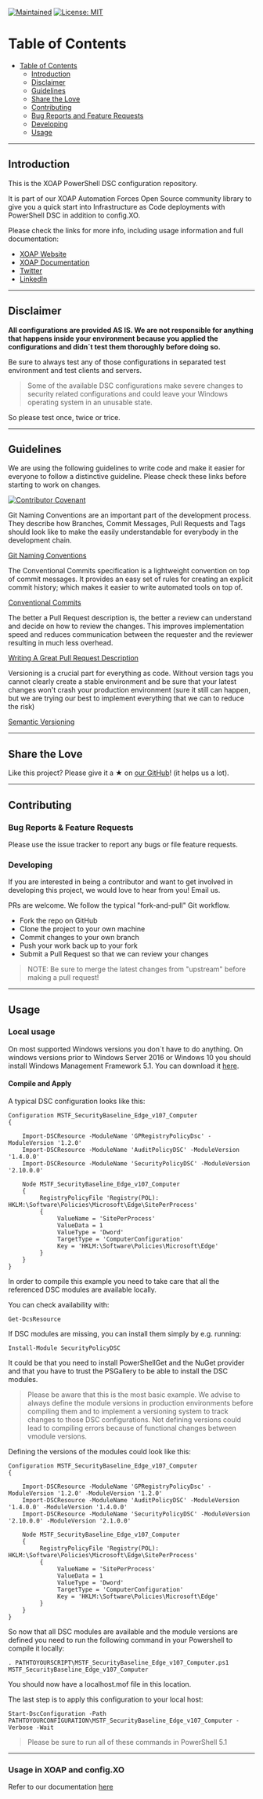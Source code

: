 [![Maintained](https://img.shields.io/badge/Maintained%20by-XOAP-success)](https://xoap.io)
[![License: MIT](https://img.shields.io/badge/License-MIT-yellow.svg)](https://opensource.org/licenses/MIT)

# Table of Contents

- [Table of Contents](#table-of-contents)
  - [Introduction](#introduction)
  - [Disclaimer](#disclaimer)
  - [Guidelines](#guidelines)
  - [Share the Love](#share-the-love)
  - [Contributing](#contributing)
  - [Bug Reports and Feature Requests](#bug-reports--feature-requests)
  - [Developing](#developing)
  - [Usage](#usage)

---

## Introduction

This is the XOAP PowerShell DSC configuration repository.

It is part of our XOAP Automation Forces Open Source community library to give you a quick start into Infrastructure as Code deployments with PowerShell DSC in addition to config.XO.

Please check the links for more info, including usage information and full documentation:

- [XOAP Website](https://xoap.io)
- [XOAP Documentation](https://docs.xoap.io)
- [Twitter](https://twitter.com/xoap_io)
- [LinkedIn](https://www.linkedin.com/company/xoap_io)

---

## Disclaimer

**All configurations are provided AS IS. We are not responsible for anything that happens inside your environment because you applied the configurations and didn´t test them thoroughly before doing so.**

Be sure to always test any of those configurations in separated test environment and test clients and servers.

>Some of the available DSC configurations make severe changes to security related configurations and could leave your Windows operating system in an unusable state.

So please test once, twice or trice.

---

## Guidelines

We are using the following guidelines to write code and make it easier for everyone to follow a distinctive guideline. Please check these links before starting to work on changes.

[![Contributor Covenant](https://img.shields.io/badge/Contributor%20Covenant-2.1-4baaaa.svg)](CODE_OF_CONDUCT.md)

Git Naming Conventions are an important part of the development process. They describe how Branches, Commit Messages, Pull Requests and Tags should look like to make the easily understandable for everybody in the development chain.

[Git Naming Conventions](https://namingconvention.org/git/)

The Conventional Commits specification is a lightweight convention on top of commit messages. It provides an easy set of rules for creating an explicit commit history; which makes it easier to write automated tools on top of.

[Conventional Commits](https://www.conventionalcommits.org/en/v1.0.0/)

The better a Pull Request description is, the better a review can understand and decide on how to review the changes. This improves implementation speed and reduces communication between the requester and the reviewer resulting in much less overhead.

[Writing A Great Pull Request Description](https://www.pullrequest.com/blog/writing-a-great-pull-request-description/)

Versioning is a crucial part for everything as code. Without version tags you cannot clearly create a stable environment and be sure that your latest changes won't crash your production environment (sure it still can happen, but we are trying our best to implement everything that we can to reduce the risk)

[Semantic Versioning](https://semver.org)

---

## Share the Love
Like this project? Please give it a ★ on [our GitHub](https://github.com/xoap-io/xoap-uberagent-kibana-dashboards)! (it helps us a lot).

---

## Contributing

### Bug Reports & Feature Requests

Please use the issue tracker to report any bugs or file feature requests.

### Developing

If you are interested in being a contributor and want to get involved in developing this project, we would love to hear from you! Email us.

PRs are welcome. We follow the typical "fork-and-pull" Git workflow.

- Fork the repo on GitHub
- Clone the project to your own machine
- Commit changes to your own branch
- Push your work back up to your fork
- Submit a Pull Request so that we can review your changes

> NOTE: Be sure to merge the latest changes from "upstream" before making a pull request!

---

## Usage

### Local usage

On most supported Windows versions you don´t have to do anything. On windows versions prior to Windows Server 2016 or Windows 10 you should install Windows Management Framework 5.1.
You can download it [here](https://www.microsoft.com/en-us/download/details.aspx?id=54616).

#### Compile and Apply 

A typical DSC configuration looks like this:

```
Configuration MSTF_SecurityBaseline_Edge_v107_Computer
{

	Import-DSCResource -ModuleName 'GPRegistryPolicyDsc' -ModuleVersion '1.2.0'
	Import-DSCResource -ModuleName 'AuditPolicyDSC' -ModuleVersion '1.4.0.0'
	Import-DSCResource -ModuleName 'SecurityPolicyDSC' -ModuleVersion '2.10.0.0'

	Node MSTF_SecurityBaseline_Edge_v107_Computer
	{
         RegistryPolicyFile 'Registry(POL): HKLM:\Software\Policies\Microsoft\Edge\SitePerProcess'
         {
              ValueName = 'SitePerProcess'
              ValueData = 1
              ValueType = 'Dword'
              TargetType = 'ComputerConfiguration'
              Key = 'HKLM:\Software\Policies\Microsoft\Edge'
         }
    }
}
```

In order to compile this example you need to take care that all the referenced DSC modules are available locally.

You can check availability with:

```
Get-DcsResource
```

If DSC modules are missing, you can install them simply by e.g. running:

```
Install-Module SecurityPolicyDSC
```

It could be that you need to install PowerShellGet and the NuGet provider and that you have to trust the PSGallery to be able to install the DSC modules.

> Please be aware that this is the most basic example. We advise to always define the module versions in production environments before compiling them and to implement a versioning system to track changes to those DSC configurations. Not defining versions could lead to compiling errors because of functional changes between vmodule versions.

Defining the versions of the modules could look like this:

```
Configuration MSTF_SecurityBaseline_Edge_v107_Computer
{

	Import-DSCResource -ModuleName 'GPRegistryPolicyDsc' -ModuleVersion '1.2.0' -ModuleVersion '1.2.0'
	Import-DSCResource -ModuleName 'AuditPolicyDSC' -ModuleVersion '1.4.0.0' -ModuleVersion '1.4.0.0'
	Import-DSCResource -ModuleName 'SecurityPolicyDSC' -ModuleVersion '2.10.0.0' -ModuleVersion '2.1.0.0'

	Node MSTF_SecurityBaseline_Edge_v107_Computer
	{
         RegistryPolicyFile 'Registry(POL): HKLM:\Software\Policies\Microsoft\Edge\SitePerProcess'
         {
              ValueName = 'SitePerProcess'
              ValueData = 1
              ValueType = 'Dword'
              TargetType = 'ComputerConfiguration'
              Key = 'HKLM:\Software\Policies\Microsoft\Edge'
         }
    }
}
```

So now that all DSC modules are available and the module versions are defined you need to run the following command in your Powershell to compile it locally:

```
. PATHTOYOURSCRIPT\MSTF_SecurityBaseline_Edge_v107_Computer.ps1
MSTF_SecurityBaseline_Edge_v107_Computer
```

You should now have a localhost.mof file in this location.

The last step is to apply this configuration to your local host:

```
Start-DscConfiguration -Path PATHTOYOURCONFIGURATION\MSTF_SecurityBaseline_Edge_v107_Computer -Verbose -Wait
```

> Please be sure to run all of these commands in PowerShell 5.1

---

### Usage in XOAP and config.XO

Refer to our documentation [here](https://docs.xoap.io/configuration-management/quickstarts/add-configurations/)
